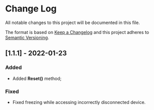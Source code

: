 # Change Log
All notable changes to this project will be documented in this file.
 
The format is based on [Keep a Changelog](http://keepachangelog.com/)
and this project adheres to [Semantic Versioning](http://semver.org/).

## [1.1.1] - 2022-01-23

### Added
- Added **Reset()** method;
### Fixed
- Fixed freezing while accessing incorrectly disconnected device.

